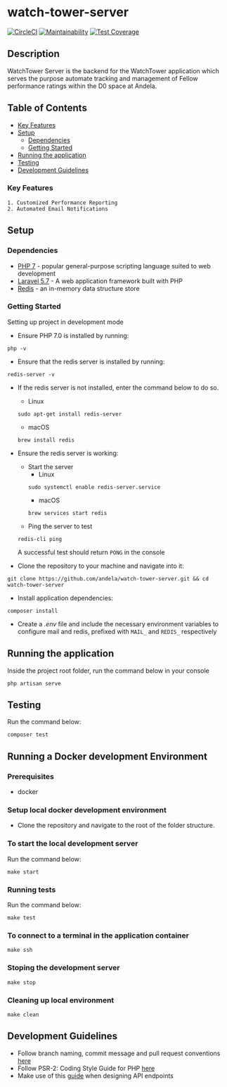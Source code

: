 # watch-tower-server
[![CircleCI](https://circleci.com/gh/andela/watch-tower-server.svg?style=svg&circle-token=c58f957124c43fb76e8dab2c1ea9c117fca9b05d)](https://circleci.com/gh/andela/watch-tower-server)
[![Maintainability](https://api.codeclimate.com/v1/badges/85a8802af6cfdd13880b/maintainability)](https://codeclimate.com/repos/5bb4b15539130702b6008fb4/maintainability)
[![Test Coverage](https://api.codeclimate.com/v1/badges/85a8802af6cfdd13880b/test_coverage)](https://codeclimate.com/repos/5bb4b15539130702b6008fb4/test_coverage)

## Description
WatchTower Server is the backend for the WatchTower application which serves the purpose automate tracking and management of Fellow performance ratings within the D0 space at Andela.

## Table of Contents
- [Key Features](#key-features)
- [Setup](#setup)
    - [Dependencies](#dependencies)
    - [Getting Started](#getting-started)
- [Running the application](#running-the-application)
- [Testing](#testing)
- [Development Guidelines](#development-guidelines)


### Key Features
    1. Customized Performance Reporting 
    2. Automated Email Notifications

## Setup

### Dependencies

* [PHP 7](http://php.net/) - popular general-purpose scripting language suited to web development
* [Laravel 5.7](https://laravel.com/docs/5.7) - A web application framework built with PHP
* [Redis](https://redis.io/) - an in-memory data structure store

### Getting Started

Setting up project in development mode

* Ensure PHP 7.0 is installed by running:
```
php -v
```

* Ensure that the redis server is installed by running:
```
redis-server -v
```
* If the redis server is not installed, enter the command below to do so. 
    * Linux
    ```
    sudo apt-get install redis-server
    ```
    * macOS
    ```
    brew install redis
    ```

* Ensure the redis server is working: 

    * Start the server
        * Linux
        ```
        sudo systemctl enable redis-server.service
        ```
        * macOS
        ```
        brew services start redis
        ```
    * Ping the server to test
    ```
    redis-cli ping
    ```
  A successful test should return `PONG` in the console

* Clone the repository to your machine and navigate into it:
```
git clone https://github.com/andela/watch-tower-server.git && cd watch-tower-server
```
* Install application dependencies:
```
composer install
```
* Create a *.env* file and include the necessary environment variables to configure mail and redis, prefixed with `MAIL_` and `REDIS_` respectively 


## Running the application
Inside the project root folder, run the command below in your console
```
php artisan serve
```

## Testing

Run the command below:

```
composer test
```

## Running a Docker development Environment
### Prerequisites
 - docker

### Setup local docker development environment
* Clone the repository and navigate to the root of the folder structure.

### To start the local development server
Run the command below:
```
make start
```
### Running tests
Run the command below:
```
make test
```
### To connect to a terminal in the application container
```
make ssh
```
### Stoping the development server
```
make stop
```
### Cleaning up local environment
```
make clean
```

## Development Guidelines
* Follow branch naming, commit message and pull request conventions [here](https://github.com/andela/engineering-playbook/tree/master/5.%20Developing/Conventions)
* Follow PSR-2: Coding Style Guide for PHP [here](https://www.php-fig.org/psr/psr-2/)
* Make use of this [guide](https://github.com/andela/engineering-playbook/tree/master/5.%20Developing/API%20Design) when designing API endpoints
